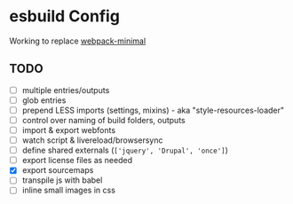 # esbuild Config

Working to replace [webpack-minimal](https://github.com/bryanbuchs/webpack-minimal)

## TODO

- [ ] multiple entries/outputs
- [ ] glob entries
- [ ] prepend LESS imports (settings, mixins) - aka "style-resources-loader"
- [ ] control over naming of build folders, outputs
- [ ] import & export webfonts
- [ ] watch script & livereload/browsersync
- [ ] define shared externals (`['jquery', 'Drupal', 'once']`)
- [ ] export license files as needed
- [x] export sourcemaps
- [ ] transpile js with babel
- [ ] inline small images in css
